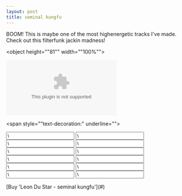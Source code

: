 ```yaml
---
layout: post
title: seminal kungfu
---
```

BOOM! This is maybe one of the most highenergetic tracks I've made.  
Check out this filterfunk jackin madness!  
  

<object height="\"81\"" width="\"100%\"">
<param name="\"movie\"" value="\"http://player.soundcloud.com/player.swf?url=http%3A%2F%2Fapi.soundcloud.com%2Ftracks%2F9002951\"">
</param>
<param name="\"allowscriptaccess\"" value="\"always\"">
</param>
<embed allowscriptaccess="\"always\"" height="\"81\"" src="\"http://player.soundcloud.com/player.swf?url=http%3A%2F%2Fapi.soundcloud.com%2Ftracks%2F9002951\"" type="\"application/x-shockwave-flash\"" width="\"100%\"">
</embed>
</object>

<span style="\"text-decoration:" underline="">  
  





<form action="\"https://www.paypal.com/cgi-bin/webscr\"" id="\"leon-du-star---seminal-kungfu\"" method="\"post\"" style="\"\"">
<input name="\"custom\"" type="\"hidden\"" value="\"4\"">
</input>
<input name="\"cmd\"" type="\"hidden\"" value="\"_xclick\"">
</input>
<input du="" kungfu="" name="\"item_name\"" seminal="" star="" type="\"hidden\"" value="\"Leon">
</input>
<input name="\"business\"" type="\"hidden\"" value="\"info@leondustar.nl\"">
</input>
<input name="\"notify_url\"" type="\"hidden\"" value="\"paypal\"">
</input>
<input name="\"return\"" type="\"hidden\"" value="\"payment-succes\"">
</input>
<input name="\"return_url\"" type="\"hidden\"" value="\"payment-succes\"">
</input>
<input name="\"cancel_return\"" type="\"hidden\"" value="\"payment-cancel\"">
</input>
<input name="\"mc_currency\"" type="\"hidden\"" value="\"USD\"">
</input>
<input name="\"mc_gross\"" type="\"hidden\"" value="\"2.50\"">
</input>
<input name="\"amount\"" type="\"hidden\"" value="\"2.50\"">
</input>
<input name="\"rm\"" type="\"hidden\"" value="\"2\"">
</input>
</form>[Buy 'Leon Du Star - seminal kungfu'](#)